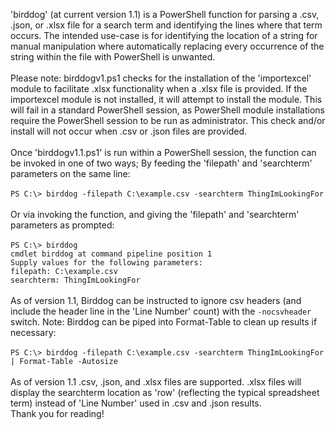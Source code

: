 'birddog' (at current version 1.1) is a PowerShell function for parsing a .csv, .json, or .xlsx file for a search term and 
identifying the lines where that term occurs.  The intended use-case is for identifying the location of a string for manual
manipulation where automatically replacing every occurrence of the string within the file with PowerShell is 
unwanted.\
\
Please note: birddogv1.ps1 checks for the installation of the 'importexcel' module to facilitate .xlsx functionality when a .xlsx file is provided.  If the importexcel module is not installed, it will attempt to install the module.  This will fail in a standard PowerShell session, as PowerShell module installations require the PowerShell session to be run as administrator.  This check and/or install will not occur when .csv or .json files are provided.\
\
Once 'birddogv1.1.ps1' is run within a PowerShell session, the function can be invoked in one of two ways;  By
feeding the 'filepath' and 'searchterm' parameters on the same line:\
\
``` PS C:\> birddog -filepath C:\example.csv -searchterm ThingImLookingFor ``` \
\
Or via invoking the function, and giving the 'filepath' and 'searchterm' parameters as prompted:\
\
``` PS C:\> birddog ``` \
``` cmdlet birddog at command pipeline position 1 ``` \
``` Supply values for the following parameters: ``` \
``` filepath: C:\example.csv ``` \
``` searchterm: ThingImLookingFor ``` \
\
As of version 1.1, Birddog can be instructed to ignore csv headers (and include the header line in the 'Line Number' count) with the ```-nocsvheader``` switch.
Note: Birddog can be piped into Format-Table to clean up results if necessary:\
\
``` PS C:\> birddog -filepath C:\example.csv -searchterm ThingImLookingFor | Format-Table -Autosize ``` \
\
As of version 1.1 .csv, .json, and .xlsx files are supported.  .xlsx files will display the searchterm location as 'row' (reflecting the typical spreadsheet term) instead of 'Line Number' used in .csv and .json results.\
Thank you for reading!
